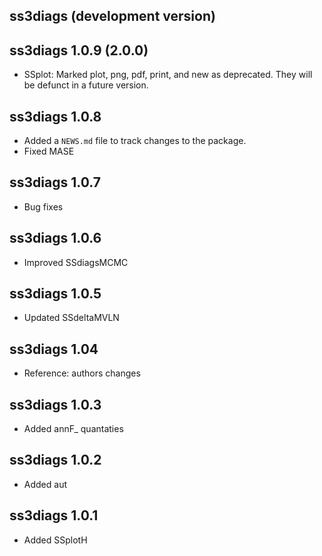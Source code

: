 ## ss3diags (development version)

## ss3diags 1.0.9 (2.0.0)

* SSplot: Marked plot, png, pdf, print, and new as deprecated. They will be defunct in a future version.

## ss3diags 1.0.8

* Added a `NEWS.md` file to track changes to the package.
* Fixed MASE

## ss3diags 1.0.7

* Bug fixes

## ss3diags 1.0.6

* Improved SSdiagsMCMC

## ss3diags 1.0.5

* Updated SSdeltaMVLN

## ss3diags 1.04 

* Reference: authors changes 

## ss3diags 1.0.3

* Added annF_ quantaties

## ss3diags 1.0.2

* Added aut

## ss3diags 1.0.1

* Added SSplotH
